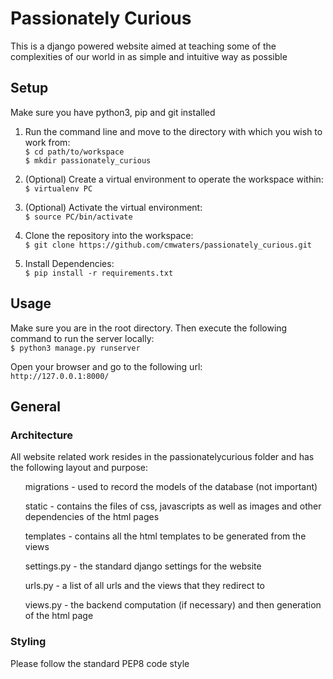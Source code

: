 # Passionately Curious

This is a django powered website aimed at teaching some of the complexities of our world in 
as simple and intuitive way as possible

## Setup

Make sure you have python3, pip and git installed

1. Run the command line and move to the directory with which you wish to work from: \
`$ cd path/to/workspace` \
`$ mkdir passionately_curious`

2. (Optional) Create a virtual environment to operate the workspace within: \
`$ virtualenv PC`

3. (Optional) Activate the virtual environment: \
`$ source PC/bin/activate`

4. Clone the repository into the workspace: \
`$ git clone https://github.com/cmwaters/passionately_curious.git`

5. Install Dependencies: \
`$ pip install -r requirements.txt`

## Usage

Make sure you are in the root directory. Then execute the following command to run the server locally: \
`$ python3 manage.py runserver`

Open your browser and go to the following url: \
`http://127.0.0.1:8000/`

## General

### Architecture

All website related work resides in the passionatelycurious folder and has the following layout and purpose:
<ul>migrations - used to record the models of the database (not important)</ul>
<ul>static - contains the files of css, javascripts as well as images and other dependencies of the html pages</ul>
<ul>templates - contains all the html templates to be generated from the views</ul>
<ul>settings.py - the standard django settings for the website</ul>
<ul>urls.py - a list of all urls and the views that they redirect to</ul>
<ul>views.py - the backend computation (if necessary) and then generation of the html page</ul>

### Styling

Please follow the standard PEP8 code style



